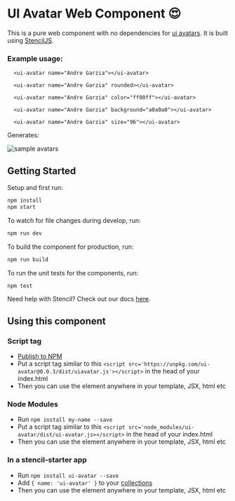 # UI Avatar Web Component 😍

This is a pure web component with no dependencies for [ui avatars](https://ui-avatar.com). It is built using [StencilJS](https://stenciljs.com).

### Example usage:

```
  <ui-avatar name="Andre Garzia"></ui-avatar>

  <ui-avatar name="Andre Garzia" rounded></ui-avatar>

  <ui-avatar name="Andre Garzia" color="ff00ff"></ui-avatar>

  <ui-avatar name="Andre Garzia" background="a0a0a0"></ui-avatar>

  <ui-avatar name="Andre Garzia" size="96"></ui-avatar>
```

Generates:

![sample avatars](https://i.imgur.com/Ivi5IiH.png)


## Getting Started

Setup and first run:

```bash
npm install
npm start
```

To watch for file changes during develop, run:

```bash
npm run dev
```

To build the component for production, run:

```bash
npm run build
```

To run the unit tests for the components, run:

```bash
npm test
```

Need help with Stencil? Check out our docs [here](https://stenciljs.com/docs/my-first-component).

## Using this component

### Script tag

- [Publish to NPM](https://docs.npmjs.com/getting-started/publishing-npm-packages)
- Put a script tag similar to this `<script src='https://unpkg.com/ui-avatar@0.0.3/dist/uiavatar.js'></script>` in the head of your index.html
- Then you can use the element anywhere in your template, JSX, html etc

### Node Modules
- Run `npm install my-name --save`
- Put a script tag similar to this `<script src='node_modules/ui-avatar/dist/ui-avatar.js></script>` in the head of your index.html
- Then you can use the element anywhere in your template, JSX, html etc

### In a stencil-starter app
- Run `npm install ui-avatar --save`
- Add `{ name: 'ui-avatar' }` to your [collections](https://github.com/ionic-team/stencil-starter/blob/master/stencil.config.js#L5)
- Then you can use the element anywhere in your template, JSX, html etc
